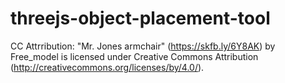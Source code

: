 # threejs-object-placement-tool

CC Attrribution: "Mr. Jones armchair" (https://skfb.ly/6Y8AK) by Free_model is licensed under Creative Commons Attribution (http://creativecommons.org/licenses/by/4.0/).

